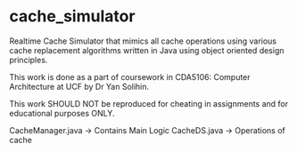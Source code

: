 # cache_simulator
Realtime Cache Simulator that mimics all cache operations using various cache replacement algorithms written in Java using object oriented design principles.

This work is done as a part of coursework in CDA5106: Computer Architecture at UCF by Dr Yan Solihin. 

This work SHOULD NOT be reproduced for cheating in assignments and for educational purposes ONLY. 

CacheManager.java -> Contains Main Logic
CacheDS.java -> Operations of cache


